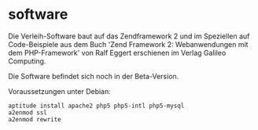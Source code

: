 # software

Die Verleih-Software baut auf das Zendframework 2 und im Speziellen auf Code-Beispiele aus dem Buch 'Zend Framework 2: Webanwendungen mit dem PHP-Framework' von Ralf Eggert erschienen im Verlag Galileo Computing.

Die Software befindet sich noch in der Beta-Version. 

Voraussetzungen unter Debian:

```
aptitude install apache2 php5 php5-intl php5-mysql
a2enmod ssl
a2enmod rewrite
```



